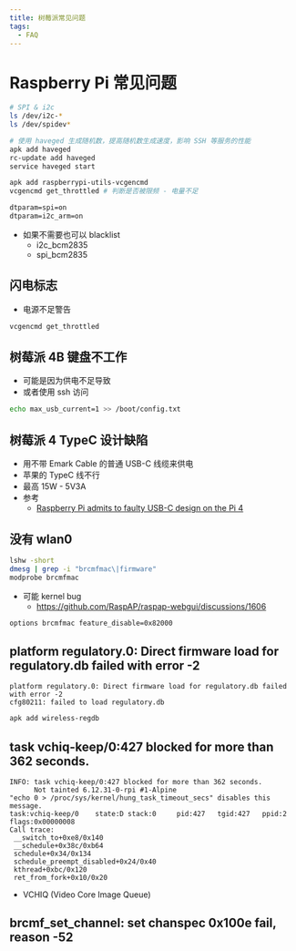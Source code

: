 ```yaml
---
title: 树莓派常见问题
tags:
  - FAQ
---
```


# Raspberry Pi 常见问题

```bash
# SPI & i2c
ls /dev/i2c-*
ls /dev/spidev*

# 使用 haveged 生成随机数，提高随机数生成速度，影响 SSH 等服务的性能
apk add haveged
rc-update add haveged
service haveged start

apk add raspberrypi-utils-vcgencmd
vcgencmd get_throttled # 判断是否被限频 - 电量不足
```

```txt title="/boot/config.txt"
dtparam=spi=on
dtparam=i2c_arm=on
```

- 如果不需要也可以 blacklist
  - i2c_bcm2835
  - spi_bcm2835

## 闪电标志

- 电源不足警告

```bash
vcgencmd get_throttled
```

## 树莓派 4B 键盘不工作

- 可能是因为供电不足导致
- 或者使用 ssh 访问

```bash
echo max_usb_current=1 >> /boot/config.txt
```

## 树莓派 4 TypeC 设计缺陷

- 用不带 Emark Cable 的普通 USB-C 线缆来供电
- 苹果的 TypeC 线不行
- 最高 15W - 5V3A
- 参考
  - [Raspberry Pi admits to faulty USB-C design on the Pi 4](https://arstechnica.com/gadgets/2019/07/raspberry-pi-4-uses-incorrect-usb-c-design-wont-work-with-some-chargers/)

## 没有 wlan0

```bash
lshw -short
dmesg | grep -i "brcmfmac\|firmware"
modprobe brcmfmac
```

- 可能 kernel bug
  - https://github.com/RaspAP/raspap-webgui/discussions/1606

```txt title="/etc/modprobe.d/brcmfmac.conf"
options brcmfmac feature_disable=0x82000
```

## platform regulatory.0: Direct firmware load for regulatory.db failed with error -2

```
platform regulatory.0: Direct firmware load for regulatory.db failed with error -2
cfg80211: failed to load regulatory.db
```

```bash
apk add wireless-regdb
```

## task vchiq-keep/0:427 blocked for more than 362 seconds.

```
INFO: task vchiq-keep/0:427 blocked for more than 362 seconds.
      Not tainted 6.12.31-0-rpi #1-Alpine
"echo 0 > /proc/sys/kernel/hung_task_timeout_secs" disables this message.
task:vchiq-keep/0    state:D stack:0     pid:427   tgid:427   ppid:2      flags:0x00000008
Call trace:
 __switch_to+0xe8/0x140
 __schedule+0x38c/0xb64
 schedule+0x34/0x134
 schedule_preempt_disabled+0x24/0x40
 kthread+0xbc/0x120
 ret_from_fork+0x10/0x20
```

- VCHIQ (Video Core Image Queue)

## brcmf_set_channel: set chanspec 0x100e fail, reason -52
